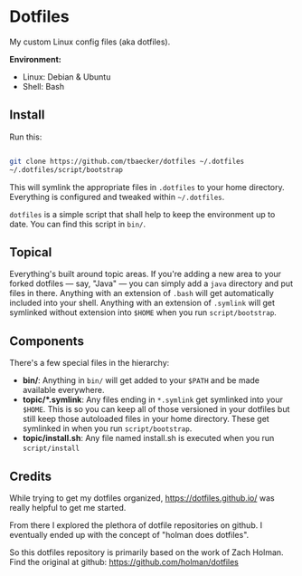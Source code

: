 # Dotfiles

My custom Linux config files (aka dotfiles).

**Environment:**
- Linux: Debian & Ubuntu
- Shell: Bash

## Install

Run this:

```sh

git clone https://github.com/tbaecker/dotfiles ~/.dotfiles
~/.dotfiles/script/bootstrap
```

This will symlink the appropriate files in `.dotfiles` to your home directory.
Everything is configured and tweaked within `~/.dotfiles`.

`dotfiles` is a simple script that shall help to keep the environment up to date.
You can find this script in `bin/`.

## Topical

Everything's built around topic areas. If you're adding a new area to your
forked dotfiles — say, "Java" — you can simply add a `java` directory and put
files in there. Anything with an extension of `.bash` will get automatically
included into your shell. Anything with an extension of `.symlink` will get
symlinked without extension into `$HOME` when you run `script/bootstrap`.

## Components

There's a few special files in the hierarchy:

- **bin/**: Anything in `bin/` will get added to your `$PATH` and be made
  available everywhere.
- **topic/\*.symlink**: Any files ending in `*.symlink` get symlinked into
  your `$HOME`. This is so you can keep all of those versioned in your dotfiles
  but still keep those autoloaded files in your home directory. These get
  symlinked in when you run `script/bootstrap`.
- **topic/install.sh**: Any file named install.sh is executed when you run `script/install`

## Credits

While trying to get my dotfiles organized, https://dotfiles.github.io/ was
really helpful to get me started.

From there I explored the plethora of dotfile repositories on github.
I eventually ended up with the concept of "holman does dotfiles".

So this dotfiles repository is primarily based on the work of Zach Holman.
Find the original at github: https://github.com/holman/dotfiles
